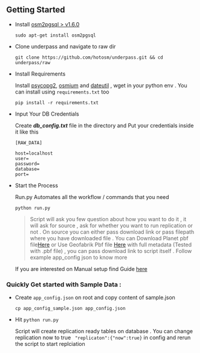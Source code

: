## Getting Started 

- Install [osm2pgsql > v1.6.0](https://osm2pgsql.org/doc/install.html)
    ```
    sudo apt-get install osm2pgsql
    ```
- Clone underpass and navigate to raw dir
    ```
    git clone https://github.com/hotosm/underpass.git && cd underpass/raw
    ```

- Install Requirements

    Install [psycopg2](https://pypi.org/project/psycopg2/), [osmium](https://pypi.org/project/osmium/) and [dateutil](https://pypi.org/project/python-dateutil/) , wget in your python env . You can install using ```requirements.txt``` too 

    ```
    pip install -r requirements.txt
    ```

 - Input Your DB Credentials 
 
    Create ***db_config.txt*** file in the directory and Put your credentials inside it like this

    ```
    [RAW_DATA]

    host=localhost
    user=
    password=
    database=
    port=
    ```
 - Start the Process

    Run.py Automates all the workflow / commands that you need 
    ```
    python run.py
    ```

    >Script will ask you few question about how you want to do it , it will ask for source , ask for whether you want to run replication or not . On source you can either pass download link or pass filepath where you have downloaded file . You can Download Planet pbf file[Here](https://planet.osm.org/pbf/) or Use Geofabrik Pbf file [Here](https://osm-internal.download.geofabrik.de/index.html) with full metadata (Tested with .pbf file) , you can pass download link to script itself . Follow example app_config json to know more

    If you are interested on Manual setup find Guide [here](./Manual.md) 


  ### Quickly Get started with Sample Data :  
  
- Create ```app_config.json``` on root and copy content of sample.json 
    ``` 
    cp app_config_sample.json app_config.json
    ```
- Hit ```python run.py```
    
    Script will create replication ready tables on database . You can change replication now to true ``` "replicaton":{"now":true}``` in config and rerun the script to start replciation 
